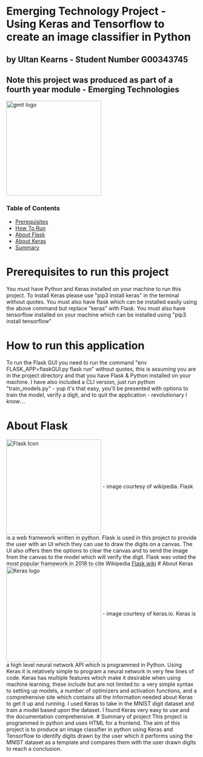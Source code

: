 # Emerging Technology Project - Using Keras and Tensorflow to create an image classifier in Python
## by Ultan Kearns - Student Number G00343745
## Note this project was produced as part of a fourth year module - Emerging Technologies

<img src = "https://external-content.duckduckgo.com/iu/?u=https%3A%2F%2Fyt3.ggpht.com%2F-lf7kKDOqMC0%2FAAAAAAAAAAI%2FAAAAAAAAAAA%2FkC9tDGn12mE%2Fs900-c-k-no-mo-rj-c0xffffff%2Fphoto.jpg&f=1&nofb=1" width ="250px" height = "250px" alt = "gmit logo"  margin-left="50%" />

### Table of Contents
- [Prerequisites](#Prerequisites)
- [How To Run](#How)
- [About Flask](#AboutFlask)
- [About Keras](#AboutKeras)
- [Summary](#Summary)
# Prerequisites to run this project <a name = "Prerequisites"></a>
You must have Python and Keras installed on your machine to run this project. To install Keras please use "pip3 install keras" in the terminal without quotes. You must also have flask which can be installed easily using the above command but replace "keras" with Flask. You must also have tensorflow installed on your machine which can be installed using "pip3 install tensorflow"
# How to run this application <a name = "How"></a>
To run the Flask GUI you need to run the command "env FLASK_APP=flaskGUI.py flask run" without quotes, this is assuming you are in the project directory and that you have Flask & Python installed on your machine.  I have also included a CLI version, just run python "train_models.py" - yup it's that easy, you'll be presented with options to train the model, verify a digit, and to quit the application - revolutionary I know....
# About Flask<a name = "AboutFlask"></a>
<img src = "https://upload.wikimedia.org/wikipedia/commons/thumb/3/3c/Flask_logo.svg/1920px-Flask_logo.svg.png" width ="250px" height = "250px"  align="center"   alt="Flask Icon" margin-left="50%"/> 
- image courtesy of wikipedia.
Flask is a web framework written in python. Flask is used in this project to provide the user with an UI which they can use to draw the digits on a canvas.  The UI also offers then the options to clear the canvas and to send the image from the canvas to the model which will verify the digit.  Flask was voted the most popular framework in 2018 to cite Wikipedia <a href="https://en.wikipedia.org/wiki/Flask_%28web_framework%29">Flask wiki</a>
# About Keras<a name="AboutKeras"></a>
<img src ="https://s3.amazonaws.com/keras.io/img/keras-logo-2018-large-1200.png" width ="250px" height = "250px" align="center" alt="Keras logo" margin-left="50%"/> 
- image courtesy of keras.io.
Keras is a high level neural network API which is programmed in Python.  Using Keras it is relatively simple to program a neural network in very few lines of code.  Keras has multiple features which make it desirable when using machine learning, these include but are not limited to: a very simple syntax to setting up models, a number of optimizers and activation functions, and a comprehensive site which contains all the information needed about Keras to get it up and running.  I used Keras to take in the MNIST digit dataset and train a model based upon the dataset.  I found Keras very easy to use and the documentation comprehensive.
# Summary of project <a name = "Summary"></a>
This project is programmed in python and uses HTML for a frontend.  The aim of this project is to produce an image classifier in python using Keras and Tensorflow to identify digits drawn by the user which it performs using the MNIST dataset as a template and compares them with the user drawn digits to reach a conclusion.
